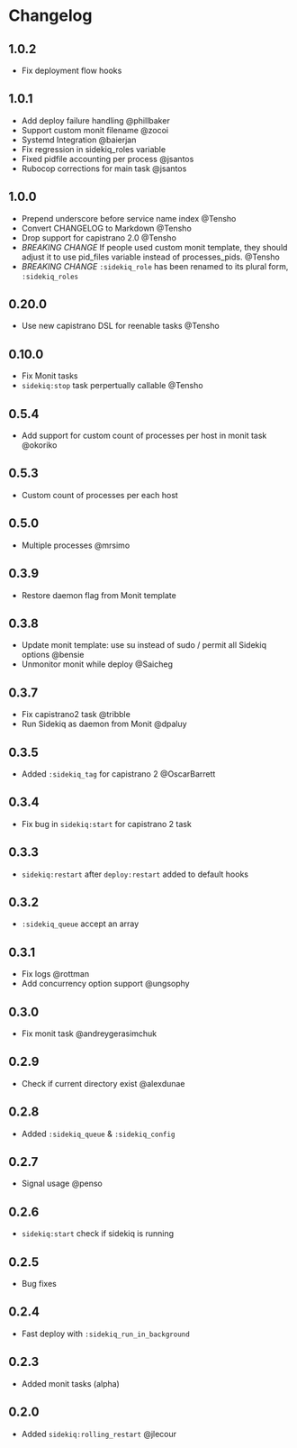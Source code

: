 # Changelog

## 1.0.2
- Fix deployment flow hooks

## 1.0.1
- Add deploy failure handling @phillbaker
- Support custom monit filename @zocoi
- Systemd Integration @baierjan
- Fix regression in sidekiq_roles variable
- Fixed pidfile accounting per process @jsantos
- Rubocop corrections for main task @jsantos

## 1.0.0

- Prepend underscore before service name index @Tensho
- Convert CHANGELOG to Markdown @Tensho
- Drop support for capistrano 2.0 @Tensho
- *BREAKING CHANGE* If people used custom monit template, they should adjust it to use pid_files variable instead of processes_pids. @Tensho
- *BREAKING CHANGE* `:sidekiq_role` has been renamed to its plural form, `:sidekiq_roles`

## 0.20.0

- Use new capistrano DSL for reenable tasks @Tensho

## 0.10.0

- Fix Monit tasks
- `sidekiq:stop` task perpertually callable @Tensho

## 0.5.4

 - Add support for custom count of processes per host in monit task @okoriko

## 0.5.3

 - Custom count of processes per each host

## 0.5.0

 - Multiple processes @mrsimo

## 0.3.9

 - Restore daemon flag from Monit template

## 0.3.8

- Update monit template: use su instead of sudo / permit all Sidekiq options @bensie
- Unmonitor monit while deploy @Saicheg

## 0.3.7

- Fix capistrano2 task @tribble
- Run Sidekiq as daemon from Monit @dpaluy

## 0.3.5

- Added `:sidekiq_tag` for capistrano 2 @OscarBarrett

## 0.3.4

- Fix bug in `sidekiq:start` for capistrano 2 task

## 0.3.3

- `sidekiq:restart` after `deploy:restart` added to default hooks

## 0.3.2

- `:sidekiq_queue` accept an array

## 0.3.1

- Fix logs @rottman
- Add concurrency option support @ungsophy

## 0.3.0

- Fix monit task @andreygerasimchuk

## 0.2.9

- Check if current directory exist @alexdunae

## 0.2.8

- Added `:sidekiq_queue` & `:sidekiq_config`

## 0.2.7

- Signal usage @penso

## 0.2.6

- `sidekiq:start` check if sidekiq is running

## 0.2.5

- Bug fixes

## 0.2.4

- Fast deploy with `:sidekiq_run_in_background`

## 0.2.3

- Added monit tasks (alpha)

## 0.2.0

- Added `sidekiq:rolling_restart` @jlecour

